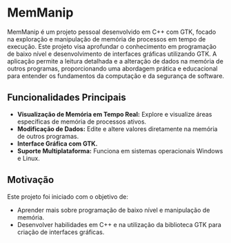 # MemManip

MemManip é um projeto pessoal desenvolvido em C++ com GTK, focado na exploração e manipulação de memória de processos em tempo de execução. Este projeto visa aprofundar o conhecimento em programação de baixo nível e desenvolvimento de interfaces gráficas utilizando GTK. A aplicação permite a leitura detalhada e a alteração de dados na memória de outros programas, proporcionando uma abordagem prática e educacional para entender os fundamentos da computação e da segurança de software.

## Funcionalidades Principais

- **Visualização de Memória em Tempo Real:** Explore e visualize áreas específicas de memória de processos ativos.
- **Modificação de Dados:** Edite e altere valores diretamente na memória de outros programas.
- **Interface Gráfica com GTK.**
- **Suporte Multiplataforma:** Funciona em sistemas operacionais Windows e Linux.

## Motivação

Este projeto foi iniciado com o objetivo de:

- Aprender mais sobre programação de baixo nível e manipulação de memória.
- Desenvolver habilidades em C++ e na utilização da biblioteca GTK para criação de interfaces gráficas.
